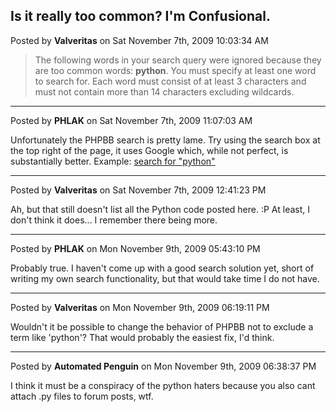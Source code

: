 ## Is it really too common?  I'm Confusional.
Posted by **Valveritas** on Sat November 7th, 2009 10:03:34 AM

> The following words in your search query were ignored because they are too
common words: **python**. You must specify at least one word to search for. Each
word must consist of at least 3 characters and must not contain more than 14
characters excluding wildcards.

--------------------------------------------------------------------------------

Posted by **PHLAK** on Sat November 7th, 2009 11:07:03 AM

Unfortunately the PHPBB search is pretty lame.  Try using the search box at the
top right of the page, it uses Google which, while not perfect, is substantially
better.  Example:
[search for "python"](http://www.phx2600.org/search/?cx=partner-pub-2614997598856289%3A81nadhhmes4&cof=FORID%3A9&ie=ISO-8859-1&q=python&sa=#728)

--------------------------------------------------------------------------------

Posted by **Valveritas** on Sat November 7th, 2009 12:41:23 PM

Ah, but that still doesn't list all the Python code posted here. :P At least, I
don't think it does... I remember there being more.

--------------------------------------------------------------------------------

Posted by **PHLAK** on Mon November 9th, 2009 05:43:10 PM

Probably true.  I haven't come up with a good search solution yet, short of
writing my own search functionality, but that would take time I do not have.

--------------------------------------------------------------------------------

Posted by **Valveritas** on Mon November 9th, 2009 06:19:11 PM

Wouldn't it be possible to change the behavior of PHPBB not to exclude a term
like 'python'?  That would probably the easiest fix, I'd think.

--------------------------------------------------------------------------------

Posted by **Automated Penguin** on Mon November 9th, 2009 06:38:37 PM

I think it must be a conspiracy of the python haters because you also cant
attach .py files to forum posts, wtf.
